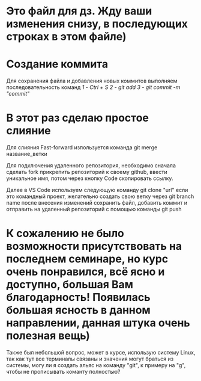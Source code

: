 # Это файл для дз. Жду ваши изменения снизу, в последующих строках в этом файле)

# Создание коммита
Для сохранения файла и добавления новых коммитов выполняем последовательность команд
_1 - Ctrl + S_
_2 - git add_
_3 - git commit -m "commit"_

# В этот раз сделаю простое слияние
Для слияния Fast-forward изпользуется команда git merge название_ветки

Для подключения удаленного репозитория, необходимо сначала сделать fork прикрепить репозиторий к своему github, ввести уникальное имя, потом через кнопку Code скопировать ссылку.

Далее в VS Code используем следующую команду
git clone "url"
если это командный проект, желательно создать свою ветку через
git branch name
после внесения изменений сохранить файл, добавить коммит и отправить на удаленный репозиторий с помощью команды
git push

# К сожалению не было возможности присутствовать на последнем семинаре, но курс очень понравился, всё ясно и доступно, большая Вам благодарность! Появилась большая ясность в данном направлении, данная штука очень полезная вещь)

Также был небольшой вопрос, может в курсе, использую систему Linux, так как тут все терминалы связаны и значения могут браться из системы, могу ли я создать альяс на команду "git", к примеру на "g", чтобы не прописывать команту полностью?